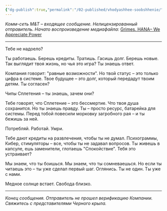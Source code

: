 ```yaml
---
{"dg-publish":true,"permalink":"/02-published/vhodyashhee-soobshhenie/","tags":["мир"]}
---
```


*Комм-сеть M&T – входящее сообщение. Нелицензированный отправитель.
Начато воспроизведение медиафайла:*
[Grimes. HANA– We Appreciate Power](https://music.yandex.ru/album/9881481/track/45750789)

---

Тебе не надоело?

Ты работаешь. Берешь кредиты. Тратишь. Гасишь долг. Берешь новые. Так выглядит твоя жизнь, но чья это игра? Ты знаешь ответ.

Компания говорит: "равные возможности". Но твой статус – это только цифра в системе. Твое будущее – это долг, который передадут твоим детям. Ты согласен?

Чипы Сплетения – ты знаешь, зачем они?

Тебе говорят, что Сплетение – это бессмертие. Что твоя душа сохранится. Но ты знаешь правду. Ты – просто ресурс, батарейка для системы. Перед тобой повесили морковку загробного рая – и ты бежишь за ней.

Потребляй. Работай. Умри.

Тебе дают кредиты на развлечения, чтобы ты не думал. Психограммы, Кибер, стимуляторы – все, чтобы ты не задавал вопросов. Ты живешь в капсуле, ешь заменители, глотаешь "Спокойствие". Тебя это устраивает?

Мы знаем, что ты боишься. Мы знаем, что ты сомневаешься. Но если ты читаешь это – ты уже сделал первый шаг. Оглянись. Ты не один. Ты уже с нами.

Медное солнце встает. Свобода близко.

---

*Конец сообщения. Отправитель не прошел верификацию Компании. Свяжитесь с представителями Черного крыла.*